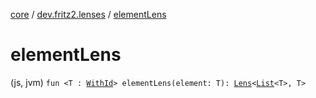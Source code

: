[core](../index.md) / [dev.fritz2.lenses](index.md) / [elementLens](./element-lens.md)

# elementLens

(js, jvm) `fun <T : `[`WithId`](-with-id/index.md)`> elementLens(element: T): `[`Lens`](-lens/index.md)`<`[`List`](https://kotlinlang.org/api/latest/jvm/stdlib/kotlin.collections/-list/index.html)`<T>, T>`
